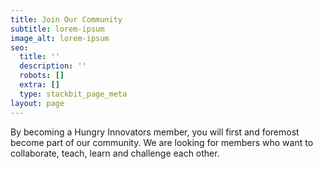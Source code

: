 ```yaml
---
title: Join Our Community
subtitle: lorem-ipsum
image_alt: lorem-ipsum
seo:
  title: ''
  description: ''
  robots: []
  extra: []
  type: stackbit_page_meta
layout: page
---
```

By becoming a Hungry Innovators member, you will first and foremost become part of our community. We are looking for members who want to collaborate, teach, learn and challenge each other.
